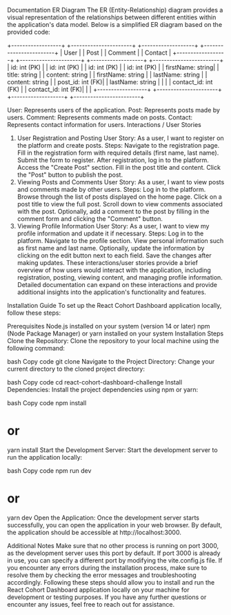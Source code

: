 Documentation
ER Diagram
The ER (Entity-Relationship) diagram provides a visual representation of the relationships between different entities within the application's data model. Below is a simplified ER diagram based on the provided code:

+------------------+ +----------------------+ +-------------------+ +------------------------+
| User | | Post | | Comment | | Contact |
+------------------+ +----------------------+ +-------------------+ +------------------------+
| id: int (PK) | | id: int (PK) | | id: int (PK) | | id: int (PK) |
| firstName: string| | title: string | | content: string | | firstName: string |
| lastName: string | | content: string | | post_id: int (FK)| | lastName: string |
| | | contact_id: int (FK) | | contact_id: int (FK)| | |
+------------------+ +----------------------+ +-------------------+ +------------------------+

User: Represents users of the application.
Post: Represents posts made by users.
Comment: Represents comments made on posts.
Contact: Represents contact information for users.
Interactions / User Stories

1. User Registration and Posting
   User Story: As a user, I want to register on the platform and create posts.
   Steps:
   Navigate to the registration page.
   Fill in the registration form with required details (first name, last name).
   Submit the form to register.
   After registration, log in to the platform.
   Access the "Create Post" section.
   Fill in the post title and content.
   Click the "Post" button to publish the post.
2. Viewing Posts and Comments
   User Story: As a user, I want to view posts and comments made by other users.
   Steps:
   Log in to the platform.
   Browse through the list of posts displayed on the home page.
   Click on a post title to view the full post.
   Scroll down to view comments associated with the post.
   Optionally, add a comment to the post by filling in the comment form and clicking the "Comment" button.
3. Viewing Profile Information
   User Story: As a user, I want to view my profile information and update it if necessary.
   Steps:
   Log in to the platform.
   Navigate to the profile section.
   View personal information such as first name and last name.
   Optionally, update the information by clicking on the edit button next to each field.
   Save the changes after making updates.
   These interactions/user stories provide a brief overview of how users would interact with the application, including registration, posting, viewing content, and managing profile information. Detailed documentation can expand on these interactions and provide additional insights into the application's functionality and features.

Installation Guide
To set up the React Cohort Dashboard application locally, follow these steps:

Prerequisites
Node.js installed on your system (version 14 or later)
npm (Node Package Manager) or yarn installed on your system
Installation Steps
Clone the Repository:
Clone the repository to your local machine using the following command:

bash
Copy code
git clone <repository-url>
Navigate to the Project Directory:
Change your current directory to the cloned project directory:

bash
Copy code
cd react-cohort-dashboard-challenge
Install Dependencies:
Install the project dependencies using npm or yarn:

bash
Copy code
npm install

# or

yarn install
Start the Development Server:
Start the development server to run the application locally:

bash
Copy code
npm run dev

# or

yarn dev
Open the Application:
Once the development server starts successfully, you can open the application in your web browser. By default, the application should be accessible at http://localhost:3000.

Additional Notes
Make sure that no other process is running on port 3000, as the development server uses this port by default. If port 3000 is already in use, you can specify a different port by modifying the vite.config.js file.
If you encounter any errors during the installation process, make sure to resolve them by checking the error messages and troubleshooting accordingly.
Following these steps should allow you to install and run the React Cohort Dashboard application locally on your machine for development or testing purposes. If you have any further questions or encounter any issues, feel free to reach out for assistance.
